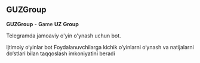 ## GUZGroup
**GUZGroup** - **G**ame **UZ** **Group**

Telegramda jamoaviy o'yin o'ynash uchun bot.

Ijtimoiy o‘yinlar bot
Foydalanuvchilarga kichik o‘yinlarni o‘ynash va natijalarni do‘stlari bilan taqqoslash imkoniyatini beradi